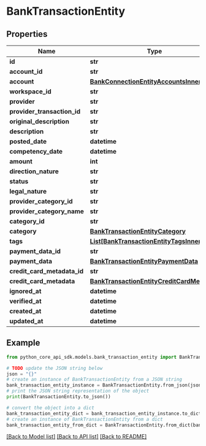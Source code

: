 # BankTransactionEntity


## Properties

Name | Type | Description | Notes
------------ | ------------- | ------------- | -------------
**id** | **str** |  | 
**account_id** | **str** |  | 
**account** | [**BankConnectionEntityAccountsInner**](BankConnectionEntityAccountsInner.md) |  | 
**workspace_id** | **str** |  | 
**provider** | **str** |  | 
**provider_transaction_id** | **str** |  | 
**original_description** | **str** |  | 
**description** | **str** |  | 
**posted_date** | **datetime** |  | 
**competency_date** | **datetime** |  | 
**amount** | **int** |  | 
**direction_nature** | **str** |  | 
**status** | **str** |  | 
**legal_nature** | **str** |  | 
**provider_category_id** | **str** |  | [optional] 
**provider_category_name** | **str** |  | [optional] 
**category_id** | **str** |  | [optional] 
**category** | [**BankTransactionEntityCategory**](BankTransactionEntityCategory.md) |  | [optional] 
**tags** | [**List[BankTransactionEntityTagsInner]**](BankTransactionEntityTagsInner.md) |  | 
**payment_data_id** | **str** |  | [optional] 
**payment_data** | [**BankTransactionEntityPaymentData**](BankTransactionEntityPaymentData.md) |  | [optional] 
**credit_card_metadata_id** | **str** |  | [optional] 
**credit_card_metadata** | [**BankTransactionEntityCreditCardMetadata**](BankTransactionEntityCreditCardMetadata.md) |  | [optional] 
**ignored_at** | **datetime** |  | [optional] 
**verified_at** | **datetime** |  | [optional] 
**created_at** | **datetime** |  | 
**updated_at** | **datetime** |  | 

## Example

```python
from python_core_api_sdk.models.bank_transaction_entity import BankTransactionEntity

# TODO update the JSON string below
json = "{}"
# create an instance of BankTransactionEntity from a JSON string
bank_transaction_entity_instance = BankTransactionEntity.from_json(json)
# print the JSON string representation of the object
print(BankTransactionEntity.to_json())

# convert the object into a dict
bank_transaction_entity_dict = bank_transaction_entity_instance.to_dict()
# create an instance of BankTransactionEntity from a dict
bank_transaction_entity_from_dict = BankTransactionEntity.from_dict(bank_transaction_entity_dict)
```
[[Back to Model list]](../README.md#documentation-for-models) [[Back to API list]](../README.md#documentation-for-api-endpoints) [[Back to README]](../README.md)



